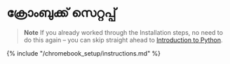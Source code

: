 # ക്രോംബുക്ക് സെറ്റപ്പ് 

> **Note** If you already worked through the Installation steps, no need to do this again – you can skip straight ahead to [Introduction to Python](../python_introduction/README.md).

{% include "/chromebook_setup/instructions.md" %}